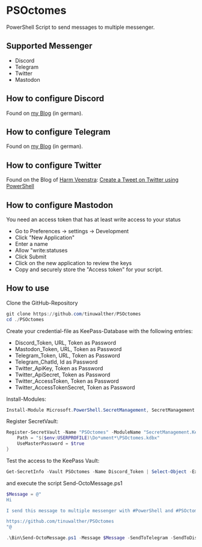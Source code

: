 # PSOctomes

PowerShell Script to send messages to multiple messenger.

## Supported Messenger

- Discord
- Telegram
- Twitter
- Mastodon

## How to configure Discord

Found on [my Blog](https://it.martin-walther.ch/discord/) (in german).

## How to configure Telegram

Found on [my Blog](https://it.martin-walther.ch/telegram/) (in german).

## How to configure Twitter

Found on the Blog of [Harm Veenstra](https://github.com/HarmVeenstra): [Create a Tweet on Twitter using PowerShell](https://powershellisfun.com/2022/08/01/create-a-tweet-on-twitter-using-powershell/)

## How to configure Mastodon

You need an access token that has at least write access to your status

- Go to Preferences -> settings -> Development
- Click "New Application"
- Enter a name
- Allow "write:statuses
- Click Submit
- Click on the new application to review the keys
- Copy and securely store the "Access token" for your script.

## How to use

Clone the GitHub-Repository

````powershell
git clone https://github.com/tinuwalther/PSOctomes
cd ./PSOctomes
````

Create your credential-file as KeePass-Database with the following entries:

- Discord_Token, URL, Token as Password
- Mastodon_Token, URL, Token as Password
- Telegram_Token, URL, Token as Password
- Telegram_ChatId, Id as Password
- Twitter_ApiKey, Token as Password
- Twitter_ApiSecret, Token as Password
- Twitter_AccessToken, Token as Password
- Twitter_AccessTokenSecret, Token as Password

Install-Modules:

````powershell
Install-Module Microsoft.PowerShell.SecretManagement, SecretManagement.KeePass, BluebirdPS -Verbose
````

Register SecretVault:

````powershell
Register-SecretVault -Name "PSOctomes" -ModuleName "SecretManagement.Keepass" -VaultParameters @{
    Path = "$($env:USERPROFILE)\Do*ument*\PSOctomes.kdbx"
    UseMasterPassword = $true
}
````

Test the access to the KeePass Vault:

````powershell
Get-SecretInfo -Vault PSOctomes -Name Discord_Token | Select-Object -ExpandProperty Metadata
````

and execute the script Send-OctoMessage.ps1

````powershell
$Message = @"
Hi

I send this message to multiple messenger with #PowerShell and #PSOctomes.

https://github.com/tinuwalther/PSOctomes
"@

.\Bin\Send-OctoMessage.ps1 -Message $Message -SendToTelegram -SendToDiscord -SendToMastodon -SendToTwitter
````
